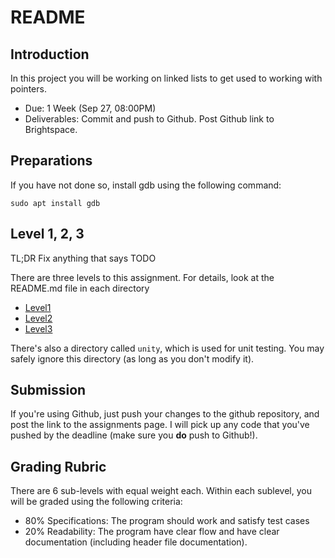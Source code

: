 # README

## Introduction

In this project you will be working on linked lists to get used to working with pointers.

- Due: 1 Week (Sep 27, 08:00PM)
- Deliverables: Commit and push to Github. Post Github link to Brightspace.

## Preparations

If you have not done so, install gdb using the following command:

    sudo apt install gdb

## Level 1, 2, 3

TL;DR Fix anything that says TODO

There are three levels to this assignment. For details, look at the README.md file in each directory

- [Level1](level1/README.md)
- [Level2](level2/README.md)
- [Level3](level3/README.md)

There's also a directory called `unity`, which is used for unit testing. You may safely ignore this directory (as long
as you don't modify it).

## Submission

If you're using Github, just push your changes to the github repository, and post the link to the assignments page. I
will pick up any code that you've pushed by the deadline (make sure you **do** push to Github!).

## Grading Rubric

There are 6 sub-levels with equal weight each. Within each sublevel, you will be graded using the following criteria:

- 80% Specifications: The program should work and satisfy test cases
- 20% Readability: The program have clear flow and have clear documentation (including header file
documentation).
